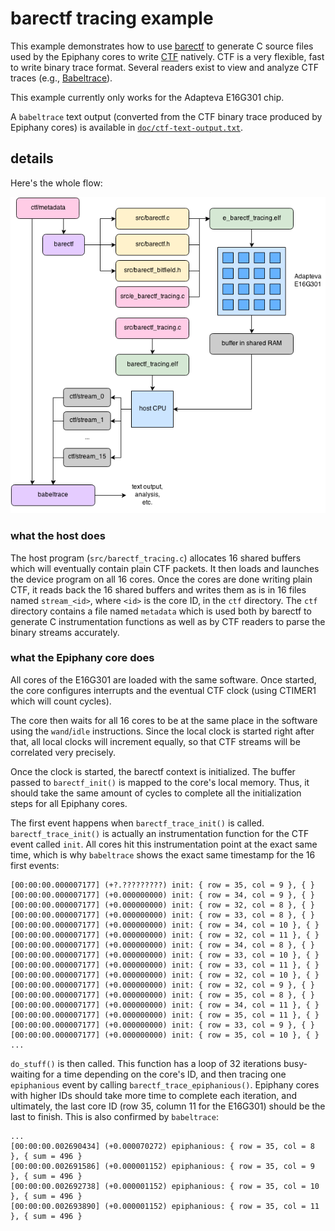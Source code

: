 barectf tracing example
=======================

This example demonstrates how to use
[barectf](https://github.com/efficios/barectf) to generate C
source files used by the Epiphany cores to write
[CTF](http://www.efficios.com/ctf) natively.
CTF is a very flexible, fast to write binary trace format. Several
readers exist to view and analyze CTF traces
(e.g., [Babeltrace](http://www.efficios.com/babeltrace)).

This example currently only works for the Adapteva E16G301 chip.

A `babeltrace` text output (converted from the CTF binary trace
produced by Epiphany cores) is available in
[`doc/ctf-text-output.txt`](doc/ctf-text-output.txt).


details
-------

Here's the whole flow:

![flow](doc/flow.png)


### what the host does

The host program (`src/barectf_tracing.c`) allocates 16 shared
buffers which will eventually contain plain CTF packets. It then
loads and launches the device program on all 16 cores. Once
the cores are done writing plain CTF, it reads back the 16 shared
buffers and writes them as is in 16 files named `stream_<id>`,
where `<id>` is the core ID, in the `ctf` directory. The `ctf`
directory contains a file named `metadata` which is used both by
barectf to generate C instrumentation functions as well as by CTF
readers to parse the binary streams accurately.


### what the Epiphany core does

All cores of the E16G301 are loaded with the same software. Once
started, the core configures interrupts and the eventual CTF clock
(using CTIMER1 which will count cycles).

The core then waits for all 16 cores to be at the same place in the
software using the `wand`/`idle` instructions. Since the local clock
is started right after that, all local clocks will increment equally,
so that CTF streams will be correlated very precisely.

Once the clock is started, the barectf context is initialized. The
buffer passed to `barectf_init()` is mapped to the core's local
memory. Thus, it should take the same amount of cycles to complete
all the initialization steps for all Epiphany cores.

The first event happens when `barectf_trace_init()` is called.
`barectf_trace_init()` is actually an instrumentation function
for the CTF event called `init`. All cores hit this instrumentation
point at the exact same time, which is why `babeltrace` shows the
exact same timestamp for the 16 first events:

```
[00:00:00.000007177] (+?.?????????) init: { row = 35, col = 9 }, { }
[00:00:00.000007177] (+0.000000000) init: { row = 34, col = 9 }, { }
[00:00:00.000007177] (+0.000000000) init: { row = 32, col = 8 }, { }
[00:00:00.000007177] (+0.000000000) init: { row = 33, col = 8 }, { }
[00:00:00.000007177] (+0.000000000) init: { row = 34, col = 10 }, { }
[00:00:00.000007177] (+0.000000000) init: { row = 32, col = 11 }, { }
[00:00:00.000007177] (+0.000000000) init: { row = 34, col = 8 }, { }
[00:00:00.000007177] (+0.000000000) init: { row = 33, col = 10 }, { }
[00:00:00.000007177] (+0.000000000) init: { row = 33, col = 11 }, { }
[00:00:00.000007177] (+0.000000000) init: { row = 32, col = 10 }, { }
[00:00:00.000007177] (+0.000000000) init: { row = 32, col = 9 }, { }
[00:00:00.000007177] (+0.000000000) init: { row = 35, col = 8 }, { }
[00:00:00.000007177] (+0.000000000) init: { row = 34, col = 11 }, { }
[00:00:00.000007177] (+0.000000000) init: { row = 35, col = 11 }, { }
[00:00:00.000007177] (+0.000000000) init: { row = 33, col = 9 }, { }
[00:00:00.000007177] (+0.000000000) init: { row = 35, col = 10 }, { }
...
```

`do_stuff()` is then called. This function has a loop of 32 iterations
busy-waiting for a time depending on the core's ID, and then tracing
one `epiphanious` event by calling `barectf_trace_epiphanious()`.
Epiphany cores with higher IDs should take more time to complete each
iteration, and ultimately, the last core ID (row 35, column 11 for the
E16G301) should be the last to finish. This is also confirmed by
`babeltrace`:

```
...
[00:00:00.002690434] (+0.000070272) epiphanious: { row = 35, col = 8 }, { sum = 496 }
[00:00:00.002691586] (+0.000001152) epiphanious: { row = 35, col = 9 }, { sum = 496 }
[00:00:00.002692738] (+0.000001152) epiphanious: { row = 35, col = 10 }, { sum = 496 }
[00:00:00.002693890] (+0.000001152) epiphanious: { row = 35, col = 11 }, { sum = 496 }
```
